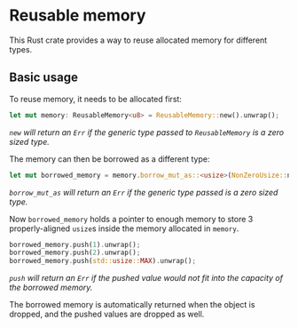 # Reusable memory

This Rust crate provides a way to reuse allocated memory for different types.

## Basic usage

To reuse memory, it needs to be allocated first:
```rust
let mut memory: ReusableMemory<u8> = ReusableMemory::new().unwrap();
```
*`new` will return an `Err` if the generic type passed to `ReusableMemory` is a zero sized type.*

The memory can then be borrowed as a different type:
```rust
let mut borrowed_memory = memory.borrow_mut_as::<usize>(NonZeroUsize::new(3).unwrap()).unwrap();
```
*`borrow_mut_as` will return an `Err` if the generic type passed is a zero sized type.*

Now `borrowed_memory` holds a pointer to enough memory to store 3 properly-aligned `usize`s inside the memory allocated in `memory`.
```rust
borrowed_memory.push(1).unwrap();
borrowed_memory.push(2).unwrap();
borrowed_memory.push(std::usize::MAX).unwrap();
```
*`push` will return an `Err` if the pushed value would not fit into the capacity of the borrowed memory.*

The borrowed memory is automatically returned when the object is dropped, and the pushed values are dropped as well.